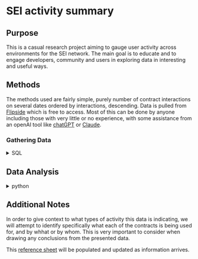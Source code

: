 # SEI activity summary


## Purpose

This is a casual research project aiming to gauge user activity across environments for the SEI network.
The main goal is to educate and to engage developers, community and users in exploring data in interesting and useful ways.


## Methods

The methods used are fairly simple, purely number of contract interactions on several dates ordered by interactions, descending.
Data is pulled from [Flipside](https://flipsidecrypto.xyz) which is free to access.
Most of this can be done by anyone including those with very little or no experience, with some assistance from an openAI tool like [chatGPT](https://chat.openai.com/chat) or [Claude](https://claude.ai).


### Gathering Data

<details>

<summary>SQL</summary>

This SQL query fetches data from both environments over several staggered dates to ensure a fair comparison:

1. **`relevant_dates` CTE:**
   - This Common Table Expression (CTE) defines a list of specific dates, representing every second Monday over the past three months.

2. **`evm_data` CTE:**
   - This CTE selects data from the `sei.core_evm.fact_transactions` table, focusing on transactions where the `to_address` (contract address) is not null. It filters records to include only those with a `block_timestamp` matching the dates listed in `relevant_dates`. The data is grouped by day and contract address, counting the number of interactions (`COUNT(*)`). The results are ordered by the number of interactions in descending order and limited to 1000 records for manageability.

3. **`cosmwasm_data` CTE:**
   - Similar to `evm_data`, this CTE selects data from the `sei.core.fact_msgs` table, using `tx_id` as the identifier for interactions (assuming it relates to contract interactions). It also filters by the specified dates, groups by day and `tx_id`, counts the interactions, and orders and limits the results similarly to `evm_data`.

4. **Final `SELECT` Statement:**
   - This statement combines the results from the `evm_data` and `cosmwasm_data` CTEs using `UNION ALL`, ensuring that all records from both environments are included. It selects the day, environment (either 'EVM' or 'CosmWasm'), contract address, and the number of interactions, ordering the combined results by day and interactions in ascending order.

5. **The final `ORDER BY` clause:**
   - Sorts the combined results by interactions in descending order `(DESC)`, followed by day in ascending order `(ASC)`.

</details>

## Data Analysis

<details>

<summary>python</summary>

The Python script does the following:

1. **Intake CSV Data:**
   - Reads from specified CSV using `pd.read_csv()`.

2. **Data Processing:**
   - Converts the 'DAY' column to a datetime format using `pd.to_datetime()` with error handling to coerce invalid entries to `NaT` (Not a Time).
   - Drops rows where the 'DAY' column could not be converted to datetime (those with `NaT` values).

3. **Plotting Functions:**
   - `plot_top_interacted(data, output_file)`: Creates a horizontal bar chart of the top 10 contracts by interactions, sorted in descending order.
   - `plot_interactions_by_environment(data, output_file)`: Creates a bar chart showing total interactions, by environment (EVM/CW).

4. **Generates Visual Charts:**
   - Uses plot data to generate visualized data and export as PNG files.

</details>


## Additional Notes

In order to give context to what types of activity this data is indicating, we will attempt to identify specifically what each of the contracts is being used for, and by whhat or by whom. 
This is very important to consider when drawing any conclusions from the presented data. 

This [reference sheet](https://github.com/cordt-sei/sei-env-activity/blob/main/data/labels.md) will be populated and updated as information arrives.
